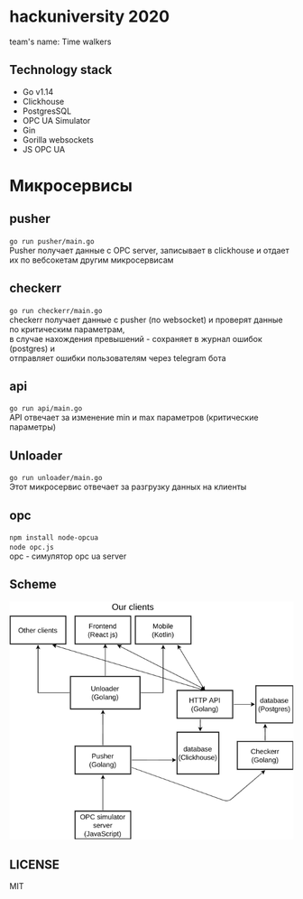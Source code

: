 # hackuniversity 2020
team's name: Time walkers

## Technology stack
* Go v1.14
* Clickhouse
* PostgresSQL
* OPC UA Simulator
* Gin
* Gorilla websockets
* JS OPC UA

# Микросервисы
## pusher
`go run pusher/main.go` \
Pusher получает данные с OPC server, записывает в clickhouse и отдает их по вебсокетам другим микросервисам

## checkerr
`go run checkerr/main.go` \
checkerr получает данные с pusher (по websocket) и проверят данные по критическим параметрам, \
в случае нахождения превышений - сохраняет в журнал ошибок (postgres) и  \
отправляет ошибки пользователям через telegram бота

## api
`go run api/main.go` \
API отвечает за изменение min и max параметров (критические параметры)

## Unloader
`go run unloader/main.go` \
Этот микросервис отвечает за разгрузку данных на клиенты

## opc
`npm install node-opcua` \
`node opc.js` \
opc - симулятор opc ua server

## Scheme
![](https://github.com/semyon-dev/hackuniversity/blob/master/scheme.png) 

## LICENSE
MIT